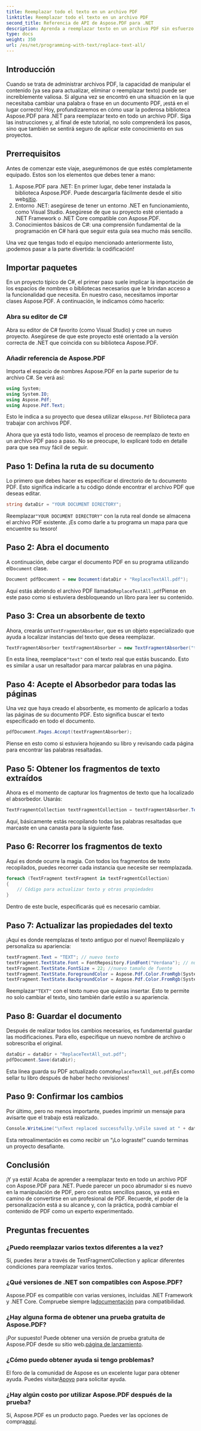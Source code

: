 ```yaml
---
title: Reemplazar todo el texto en un archivo PDF
linktitle: Reemplazar todo el texto en un archivo PDF
second_title: Referencia de API de Aspose.PDF para .NET
description: Aprenda a reemplazar texto en un archivo PDF sin esfuerzo con Aspose.PDF para .NET. Guía completa con fragmentos de código incluidos.
type: docs
weight: 350
url: /es/net/programming-with-text/replace-text-all/
---
```

## Introducción

Cuando se trata de administrar archivos PDF, la capacidad de manipular el contenido (ya sea para actualizar, eliminar o reemplazar texto) puede ser increíblemente valiosa. Si alguna vez se encontró en una situación en la que necesitaba cambiar una palabra o frase en un documento PDF, ¡está en el lugar correcto! Hoy, profundizaremos en cómo usar la poderosa biblioteca Aspose.PDF para .NET para reemplazar texto en todo un archivo PDF. Siga las instrucciones y, al final de este tutorial, no solo comprenderá los pasos, sino que también se sentirá seguro de aplicar este conocimiento en sus proyectos.

## Prerrequisitos

Antes de comenzar este viaje, asegurémonos de que estés completamente equipado. Estos son los elementos que debes tener a mano:

1.  Aspose.PDF para .NET: En primer lugar, debe tener instalada la biblioteca Aspose.PDF. Puede descargarla fácilmente desde el sitio web[sitio](https://releases.aspose.com/pdf/net/).
2. Entorno .NET: asegúrese de tener un entorno .NET en funcionamiento, como Visual Studio. Asegúrese de que su proyecto esté orientado a .NET Framework o .NET Core compatible con Aspose.PDF.
3. Conocimientos básicos de C#: una comprensión fundamental de la programación en C# hará que seguir esta guía sea mucho más sencillo.

Una vez que tengas todo el equipo mencionado anteriormente listo, ¡podemos pasar a la parte divertida: la codificación!

## Importar paquetes

En un proyecto típico de C#, el primer paso suele implicar la importación de los espacios de nombres o bibliotecas necesarios que le brindan acceso a la funcionalidad que necesita. En nuestro caso, necesitamos importar clases Aspose.PDF. A continuación, le indicamos cómo hacerlo:

### Abra su editor de C#

Abra su editor de C# favorito (como Visual Studio) y cree un nuevo proyecto. Asegúrese de que este proyecto esté orientado a la versión correcta de .NET que coincida con su biblioteca Aspose.PDF.

### Añadir referencia de Aspose.PDF

Importa el espacio de nombres Aspose.PDF en la parte superior de tu archivo C#. Se verá así:

```csharp
using System;
using System.IO;
using Aspose.Pdf;
using Aspose.Pdf.Text;
```

 Esto le indica a su proyecto que desea utilizar el`Aspose.Pdf` Biblioteca para trabajar con archivos PDF.

Ahora que ya está todo listo, veamos el proceso de reemplazo de texto en un archivo PDF paso a paso. No se preocupe, lo explicaré todo en detalle para que sea muy fácil de seguir.

## Paso 1: Defina la ruta de su documento

Lo primero que debes hacer es especificar el directorio de tu documento PDF. Esto significa indicarle a tu código dónde encontrar el archivo PDF que deseas editar. 

```csharp
string dataDir = "YOUR DOCUMENT DIRECTORY";
```

 Reemplazar`"YOUR DOCUMENT DIRECTORY"` con la ruta real donde se almacena el archivo PDF existente. ¡Es como darle a tu programa un mapa para que encuentre su tesoro!

## Paso 2: Abra el documento

 A continuación, debe cargar el documento PDF en su programa utilizando el`Document` clase.

```csharp
Document pdfDocument = new Document(dataDir + "ReplaceTextAll.pdf");
```

 Aquí estás abriendo el archivo PDF llamado`ReplaceTextAll.pdf`Piense en este paso como si estuviera desbloqueando un libro para leer su contenido.

## Paso 3: Crea un absorbente de texto

 Ahora, crearás un`TextFragmentAbsorber`, que es un objeto especializado que ayuda a localizar instancias del texto que desea reemplazar. 

```csharp
TextFragmentAbsorber textFragmentAbsorber = new TextFragmentAbsorber("text");
```

 En esta línea, reemplace`"text"` con el texto real que estás buscando. Esto es similar a usar un resaltador para marcar palabras en una página.

## Paso 4: Acepte el Absorbedor para todas las páginas

Una vez que haya creado el absorbente, es momento de aplicarlo a todas las páginas de su documento PDF. Esto significa buscar el texto especificado en todo el documento.

```csharp
pdfDocument.Pages.Accept(textFragmentAbsorber);
```

Piense en esto como si estuviera hojeando su libro y revisando cada página para encontrar las palabras resaltadas.

## Paso 5: Obtener los fragmentos de texto extraídos

Ahora es el momento de capturar los fragmentos de texto que ha localizado el absorbedor. Usarás:

```csharp
TextFragmentCollection textFragmentCollection = textFragmentAbsorber.TextFragments;
```

Aquí, básicamente estás recopilando todas las palabras resaltadas que marcaste en una canasta para la siguiente fase.

## Paso 6: Recorrer los fragmentos de texto

Aquí es donde ocurre la magia. Con todos los fragmentos de texto recopilados, puedes recorrer cada instancia que necesite ser reemplazada. 

```csharp
foreach (TextFragment textFragment in textFragmentCollection)
{
    // Código para actualizar texto y otras propiedades
}
```

Dentro de este bucle, especificarás qué es necesario cambiar.

## Paso 7: Actualizar las propiedades del texto

¡Aquí es donde reemplazas el texto antiguo por el nuevo! Reemplázalo y personaliza su apariencia:

```csharp
textFragment.Text = "TEXT"; // nuevo texto
textFragment.TextState.Font = FontRepository.FindFont("Verdana"); // nueva fuente
textFragment.TextState.FontSize = 22; //nuevo tamaño de fuente
textFragment.TextState.ForegroundColor = Aspose.Pdf.Color.FromRgb(System.Drawing.Color.Blue); // color del texto
textFragment.TextState.BackgroundColor = Aspose.Pdf.Color.FromRgb(System.Drawing.Color.Green); // color de fondo
```

 Reemplazar`"TEXT"` con el texto nuevo que quieras insertar. Esto te permite no solo cambiar el texto, sino también darle estilo a su apariencia.

## Paso 8: Guardar el documento

Después de realizar todos los cambios necesarios, es fundamental guardar las modificaciones. Para ello, especifique un nuevo nombre de archivo o sobrescriba el original. 

```csharp
dataDir = dataDir + "ReplaceTextAll_out.pdf";
pdfDocument.Save(dataDir);
```

 Esta línea guarda su PDF actualizado como`ReplaceTextAll_out.pdf`¡Es como sellar tu libro después de haber hecho revisiones!

## Paso 9: Confirmar los cambios

Por último, pero no menos importante, puedes imprimir un mensaje para avisarte que el trabajo está realizado. 

```csharp
Console.WriteLine("\nText replaced successfully.\nFile saved at " + dataDir);
```

Esta retroalimentación es como recibir un “¡Lo lograste!” cuando terminas un proyecto desafiante.

## Conclusión

¡Y ya está! Acaba de aprender a reemplazar texto en todo un archivo PDF con Aspose.PDF para .NET. Puede parecer un poco abrumador si es nuevo en la manipulación de PDF, pero con estos sencillos pasos, ya está en camino de convertirse en un profesional de PDF. Recuerde, el poder de la personalización está a su alcance y, con la práctica, podrá cambiar el contenido de PDF como un experto experimentado.

## Preguntas frecuentes

### ¿Puedo reemplazar varios textos diferentes a la vez?
Sí, puedes iterar a través de TextFragmentCollection y aplicar diferentes condiciones para reemplazar varios textos.

### ¿Qué versiones de .NET son compatibles con Aspose.PDF?
 Aspose.PDF es compatible con varias versiones, incluidas .NET Framework y .NET Core. Compruebe siempre la[documentación](https://reference.aspose.com/pdf/net/) para compatibilidad.

### ¿Hay alguna forma de obtener una prueba gratuita de Aspose.PDF?
 ¡Por supuesto! Puede obtener una versión de prueba gratuita de Aspose.PDF desde su sitio web.[página de lanzamiento](https://releases.aspose.com/).

### ¿Cómo puedo obtener ayuda si tengo problemas?
 El foro de la comunidad de Aspose es un excelente lugar para obtener ayuda. Puedes visitar[Apoyo](https://forum.aspose.com/c/pdf/10) para solicitar ayuda.

### ¿Hay algún costo por utilizar Aspose.PDF después de la prueba?
 Sí, Aspose.PDF es un producto pago. Puedes ver las opciones de compra[aquí](https://purchase.aspose.com/buy).